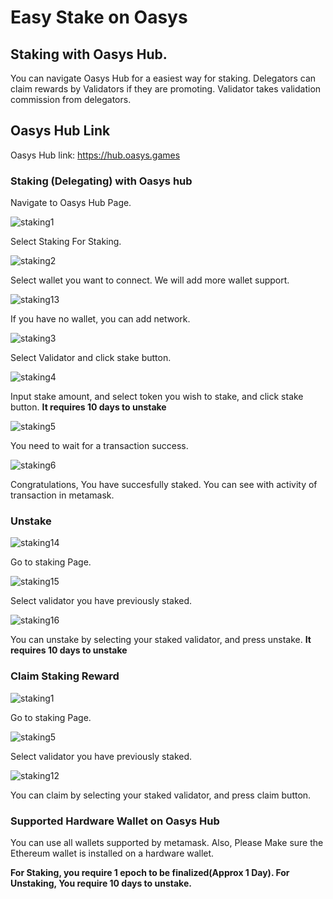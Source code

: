 # Easy Stake on Oasys


## Staking with Oasys Hub.

You can navigate Oasys Hub for a easiest way for staking.
Delegators can claim rewards by Validators if they are promoting. Validator takes validation commission from delegators.

## Oasys Hub Link 

Oasys Hub link: https://hub.oasys.games

### Staking (Delegating) with Oasys hub


Navigate to Oasys Hub Page.

![staking1](/img/docs/techdocs/oasys-hub/staking_page.png)

Select Staking For Staking.

![staking2](/img/docs/techdocs/oasys-hub/switch_network.png)

Select wallet you want to connect. We will add more wallet support.

![staking13](/img/docs/techdocs/oasys-hub/add_network.png)

If you have no wallet, you can add network. 

![staking3](/img/docs/techdocs/oasys-hub/staking_stake.png)

Select Validator and click stake button. 

![staking4](/img/docs/techdocs/oasys-hub/stake.png)

Input stake amount, and select token you wish to stake, and click stake button. 
**It requires 10 days to unstake**

![staking5](/img/docs/techdocs/oasys-hub/pending.png)

You need to wait for a transaction success. 

![staking6](/img/docs/techdocs/oasys-hub/success.png)

Congratulations, You have succesfully staked. 
You can see with activity of transaction in metamask.

### Unstake

![staking14](/img/docs/techdocs/oasys-hub/staking_page.png)

Go to staking Page.

![staking15](/img/docs/techdocs/oasys-hub/staking_stake.png)

Select validator you have previously staked.

![staking16](/img/docs/techdocs/oasys-hub/unstake.png)

You can unstake by selecting your staked validator, and press unstake. 
**It requires 10 days to unstake**

### Claim Staking Reward 

![staking1](/img/docs/techdocs/oasys-hub/staking_page.png)

Go to staking Page.

![staking5](/img/docs/techdocs/oasys-hub/staking_stake.png)

Select validator you have previously staked.

![staking12](/img/docs/techdocs/oasys-hub/claim.png)

You can claim by selecting your staked validator, and press claim button. 

### Supported Hardware Wallet on Oasys Hub

You can use all wallets supported by metamask. Also, Please Make sure the Ethereum wallet is installed on a hardware wallet.

**For Staking, you require 1 epoch to be finalized(Approx 1 Day). For Unstaking, You require 10 days to unstake.**
